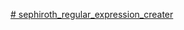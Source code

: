 [# sephiroth_regular_expression_creater
](https://uni928.github.io/sephiroth_regular_expression_creater/)
